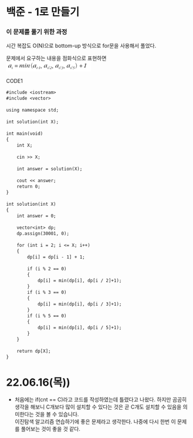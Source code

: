# 백준 - 1로 만들기

### 이 문제를 풀기 위한 과정
시간 복잡도 O(N)으로 bottom-up 방식으로 for문을 사용해서 풀었다.

문제에서 요구하는 내용을 점화식으로 표현하면
![](https://github.com/gkgkfndudals/TIL/blob/master/Algorithm/img/img_20220619_MakeItOne1.png)


CODE1

    #include <iostream>
    #include <vector>

    using namespace std;

    int solution(int X);

    int main(void)
    {
        int X;

        cin >> X;

        int answer = solution(X);

        cout << answer;
        return 0;
    }

    int solution(int X)
    {
        int answer = 0;

        vector<int> dp;
        dp.assign(30001, 0);

        for (int i = 2; i <= X; i++)
        {
            dp[i] = dp[i - 1] + 1;

            if (i % 2 == 0)
            {
                dp[i] = min(dp[i], dp[i / 2]+1);
            }
            if (i % 3 == 0)
            {
                dp[i] = min(dp[i], dp[i / 3]+1);
            }
            if (i % 5 == 0)
            {
                dp[i] = min(dp[i], dp[i / 5]+1);
            }
        }

        return dp[X];
    }
    

# 22.06.16(목))
* 처음에는 if(cnt == C)라고 코드를 작성하였는데 틀렸다고 나왔다. 하지만 곰곰히 생각을 해보니 C개보다 많이 설치할 수 있다는 것은 곧 C개도 설치할 수 있음을 의미한다는 것을 볼 수 있습니다.  
이진탐색 알고리즘 연습하기에 좋은 문제라고 생각한다. 나중에 다시 한번 이 문제를 풀어보는 것이 좋을 것 같다.